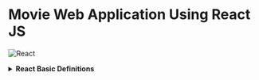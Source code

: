 # Movie Web Application Using React JS

![React](https://img.shields.io/badge/React-16.9.0-green.svg)

<details><summary><b>React Basic Definitions</b></summary>
<p>

- Component: is the function which returns HTML
- Props: Property, Most components can be customized when they are created, with different parameters. These creation parameters are called `props`
  - PropTypes: https://reactjs.org/docs/typechecking-with-proptypes.html
- State: An Object that determines how the component renders and behaves. In other words, `state` is what allows you to create components that are dynamic and interactive.
- Life Cycle method: React will create the component and kill the component

1. Mounting: Born
   I. constructor()
   II. render()
   III. componentDidMount()
2. Updating
   I. render()
   II. componentDidUpdate()
3. Unmounting: Die
   I. componetWillUnmount()

- https://reactjs.org/docs/react-component.html

</p>
</details>
